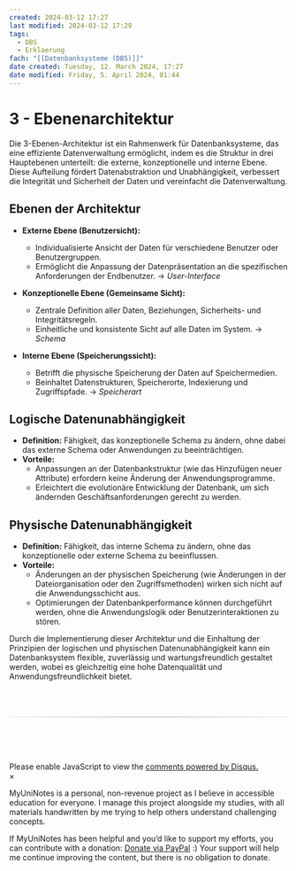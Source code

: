 ```yaml
---
created: 2024-03-12 17:27
last modified: 2024-03-12 17:29
tags:
  - DBS
  - Erklaerung
fach: "[[Datenbanksysteme (DBS)]]"
date created: Tuesday, 12. March 2024, 17:27
date modified: Friday, 5. April 2024, 01:44
---
```


# 3 - Ebenenarchitektur

Die 3-Ebenen-Architektur ist ein Rahmenwerk für Datenbanksysteme, das eine effiziente Datenverwaltung ermöglicht, indem es die Struktur in drei Hauptebenen unterteilt: die externe, konzeptionelle und interne Ebene. Diese Aufteilung fördert Datenabstraktion und Unabhängigkeit, verbessert die Integrität und Sicherheit der Daten und vereinfacht die Datenverwaltung.

## Ebenen der Architektur

- **Externe Ebene (Benutzersicht):**

  - Individualisierte Ansicht der Daten für verschiedene Benutzer oder Benutzergruppen.
  - Ermöglicht die Anpassung der Datenpräsentation an die spezifischen Anforderungen der Endbenutzer.
    → _User-Interface_

- **Konzeptionelle Ebene (Gemeinsame Sicht):**

  - Zentrale Definition aller Daten, Beziehungen, Sicherheits- und Integritätsregeln.
  - Einheitliche und konsistente Sicht auf alle Daten im System.
    → _Schema_

- **Interne Ebene (Speicherungssicht):**
  - Betrifft die physische Speicherung der Daten auf Speichermedien.
  - Beinhaltet Datenstrukturen, Speicherorte, Indexierung und Zugriffspfade.
    → _Speicherart_

## Logische Datenunabhängigkeit

- **Definition:** Fähigkeit, das konzeptionelle Schema zu ändern, ohne dabei das externe Schema oder Anwendungen zu beeinträchtigen.
- **Vorteile:**
  - Anpassungen an der Datenbankstruktur (wie das Hinzufügen neuer Attribute) erfordern keine Änderung der Anwendungsprogramme.
  - Erleichtert die evolutionäre Entwicklung der Datenbank, um sich ändernden Geschäftsanforderungen gerecht zu werden.

## Physische Datenunabhängigkeit

- **Definition:** Fähigkeit, das interne Schema zu ändern, ohne das konzeptionelle oder externe Schema zu beeinflussen.
- **Vorteile:**
  - Änderungen an der physischen Speicherung (wie Änderungen in der Dateiorganisation oder den Zugriffsmethoden) wirken sich nicht auf die Anwendungsschicht aus.
  - Optimierungen der Datenbankperformance können durchgeführt werden, ohne die Anwendungslogik oder Benutzerinteraktionen zu stören.

Durch die Implementierung dieser Architektur und die Einhaltung der Prinzipien der logischen und physischen Datenunabhängigkeit kann ein Datenbanksystem flexible, zuverlässig und wartungsfreundlich gestaltet werden, wobei es gleichzeitig eine hohe Datenqualität und Anwendungsfreundlichkeit bietet.

<!-- DISQUS SCRIPT COMMENT START -->

<hr style="border: none; height: 2px; background: linear-gradient(to right, #f0f0f0, #ccc, #f0f0f0); margin-top: 4rem; margin-bottom: 5rem;">
<div id="disqus_thread"></div>
<script>
    /**
    *  RECOMMENDED CONFIGURATION VARIABLES: EDIT AND UNCOMMENT THE SECTION BELOW TO INSERT DYNAMIC VALUES FROM YOUR PLATFORM OR CMS.
    *  LEARN WHY DEFINING THESE VARIABLES IS IMPORTANT: https://disqus.com/admin/universalcode/#configuration-variables    */
    /*
    var disqus_config = function () {
    this.page.url = PAGE_URL;  // Replace PAGE_URL with your page's canonical URL variable
    this.page.identifier = PAGE_IDENTIFIER; // Replace PAGE_IDENTIFIER with your page's unique identifier variable
    };
    */
    (function() { // DON'T EDIT BELOW THIS LINE
    var d = document, s = d.createElement('script');
    s.src = 'https://myuninotes.disqus.com/embed.js';
    s.setAttribute('data-timestamp', +new Date());
    (d.head || d.body).appendChild(s);
    })();
</script>
<noscript>Please enable JavaScript to view the <a href="https://disqus.com/?ref_noscript">comments powered by Disqus.</a></noscript>

<!-- DISQUS SCRIPT COMMENT END -->

<!-- Modal START -->
<div id="myModal" class="modal">
  <div class="modal-content">
    <span id="closeModal" class="close">&times;</span>
    <p class="modal-text">
      <span class="modal-highlight">MyUniNotes is a personal, non-revenue project as I believe in accessible education for everyone.</span> I manage this project alongside my studies, with all materials handwritten by me trying to help others understand challenging concepts.
    </p>
    <p class="modal-text">
      If MyUniNotes has been helpful and you’d like to support my efforts, <span class="modal-highlight"> you can contribute with a donation: <a class="modal-dono-link" href="https://paypal.me/myuninotes4u">Donate via PayPal</a> :) </span> Your support will help me continue improving the content, but there is no obligation to donate.
    </p>
  </div>
</div>

<script>
  // JavaScript to display the modal on page load
  document.addEventListener('DOMContentLoaded', function() {
    // Generate a random number between 1 and 1
    // Wanted it to load with a adjustable probability for every page load but did not work, as DOM is loaded only once. Therefore now loading it every time website is visited and DOM is loaded.
    const randomNumber = Math.floor(Math.random() * 1) + 1; 
    console.log(randomNumber)
    if (randomNumber === 1) {
      setTimeout(function() {
        const modal = document.getElementById('myModal');
        if (modal) {
          modal.classList.add('show');
        }
      }, 1000); // Adjust the delay as needed

      const closeModal = document.getElementById('closeModal');
      if (closeModal) {
        closeModal.addEventListener('click', function() {
          const modal = document.getElementById('myModal');
          if (modal) {
            modal.classList.remove('show');
          }
        });
      }
    } else {
      // Ensure the modal is hidden if the random number is not 1
      const modal = document.getElementById('myModal');
      if (modal) {
        modal.style.display = 'none';
      }
    }
  });
</script>
<!-- Modal END -->
